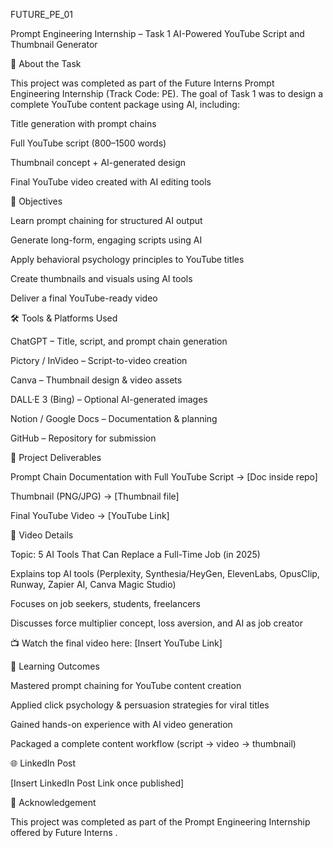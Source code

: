 FUTURE_PE_01

Prompt Engineering Internship – Task 1
AI-Powered YouTube Script and Thumbnail Generator

📌 About the Task

This project was completed as part of the Future Interns Prompt Engineering Internship (Track Code: PE).
The goal of Task 1 was to design a complete YouTube content package using AI, including:

Title generation with prompt chains

Full YouTube script (800–1500 words)

Thumbnail concept + AI-generated design

Final YouTube video created with AI editing tools

🎯 Objectives

Learn prompt chaining for structured AI output

Generate long-form, engaging scripts using AI

Apply behavioral psychology principles to YouTube titles

Create thumbnails and visuals using AI tools

Deliver a final YouTube-ready video

🛠️ Tools & Platforms Used

ChatGPT – Title, script, and prompt chain generation

Pictory / InVideo – Script-to-video creation

Canva – Thumbnail design & video assets

DALL·E 3 (Bing) – Optional AI-generated images

Notion / Google Docs – Documentation & planning

GitHub – Repository for submission

📂 Project Deliverables

Prompt Chain Documentation with Full YouTube Script  → [Doc inside repo]

Thumbnail (PNG/JPG) → [Thumbnail file]

Final YouTube Video → [YouTube Link]

📝 Video Details

Topic: 5 AI Tools That Can Replace a Full-Time Job (in 2025)

Explains top AI tools (Perplexity, Synthesia/HeyGen, ElevenLabs, OpusClip, Runway, Zapier AI, Canva Magic Studio)

Focuses on job seekers, students, freelancers

Discusses force multiplier concept, loss aversion, and AI as job creator

📺 Watch the final video here: [Insert YouTube Link]

📖 Learning Outcomes

Mastered prompt chaining for YouTube content creation

Applied click psychology & persuasion strategies for viral titles

Gained hands-on experience with AI video generation

Packaged a complete content workflow (script → video → thumbnail)

🌐 LinkedIn Post

[Insert LinkedIn Post Link once published]

📩 Acknowledgement

This project was completed as part of the Prompt Engineering Internship offered by Future Interns
.
